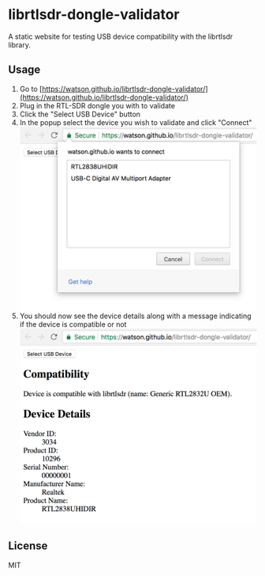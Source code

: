 # librtlsdr-dongle-validator

A static website for testing USB device compatibility with the librtlsdr
library.

## Usage

1. Go to
   [https://watson.github.io/librtlsdr-dongle-validator/](https://watson.github.io/librtlsdr-dongle-validator/)
1. Plug in the RTL-SDR dongle you with to validate
1. Click the "Select USB Device" button
1. In the popup select the device you wish to validate and click
   "Connect"
   <img src="https://github.com/watson/librtlsdr-dongle-validator/raw/master/pair.png" width="500">
1. You should now see the device details along with a message indicating
   if the device is compatible or not
   <img src="https://github.com/watson/librtlsdr-dongle-validator/raw/master/paired.png" width="500">

## License

MIT
